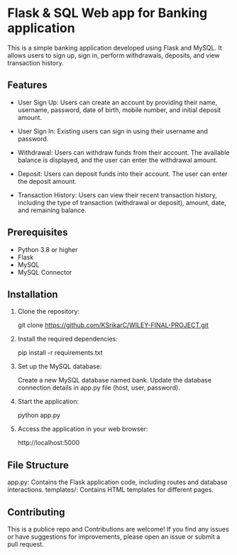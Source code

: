 # Flask & SQL Web app for Banking application

This is a simple banking application developed using Flask and MySQL. It allows users to sign up, sign in, perform withdrawals, deposits, and view transaction history.

## Features

- User Sign Up: Users can create an account by providing their name, username, password, date of birth, mobile number, and initial deposit amount.

- User Sign In: Existing users can sign in using their username and password.

- Withdrawal: Users can withdraw funds from their account. The available balance is displayed, and the user can enter the withdrawal amount.

- Deposit: Users can deposit funds into their account. The user can enter the deposit amount.

- Transaction History: Users can view their recent transaction history, including the type of transaction (withdrawal or deposit), amount, date, and remaining balance.

## Prerequisites

- Python 3.8 or higher
- Flask
- MySQL
- MySQL Connector

## Installation

1. Clone the repository:

   git clone https://github.com/KSrikarC/WILEY-FINAL-PROJECT.git

2. Install the required dependencies:   

    pip install -r requirements.txt

3. Set up the MySQL database:

    Create a new MySQL database named bank.
    Update the database connection details in app.py file (host, user, password).

4. Start the application:
    
    python app.py

5. Access the application in your web browser:

    http://localhost:5000


## File Structure
app.py: Contains the Flask application code, including routes and database interactions.
templates/: Contains HTML templates for different pages.

## Contributing
This is a publice repo and Contributions are welcome! If you find any issues or have suggestions for improvements, please open an issue or submit a pull request.

